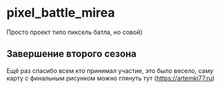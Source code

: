 # pixel_battle_mirea

Просто проект типо пиксель батла, но совой)

## Завершение второго сезона

Ещё раз спасибо всем кто принимал участие, это было весело, саму карту с финальным рисунком можно глянуть тут (https://artemki77.ru)
